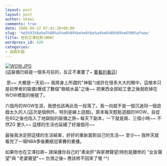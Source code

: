 ```yaml
---
layout: post
layout: post
author: kkdai
comments: true
date: 2006-06-22 07:41:28+00:00
slug: '%e5%91%8a%e5%88%a5%e8%89%be%e6%be%a4%e6%8b%89%e6%96%afwow'
title: 告別艾澤拉斯(WOW)
wordpress_id: 420
categories:
- 遊戲天國
---
```


[![WOW.JPG](http://www.evanlin.com/blog/archives/20060622/WOW-thumb.JPG)](http://wow.allakhazam.com/profile.html?1326413)  
(這裝備已經是一個多月前的，反正不重要了~ [要看的看這](http://wow.allakhazam.com/profile.html?1326413))

 恩~~ 大概是一天前~~ 我將身上所謂的"神裝"(或許在很多大大的眼中，這根本只是初學者的裝備)爆成了數個"聯結水晶"之後~~ 把東西全部給工會之後就砍掉在WOW裡面的帳號了。

六個月的WOW生涯，我想也該再此告一段落了。我一向就不是一個沉迷同一個遊戲太久的人(這次是個例外，特別是線上遊戲)。原本每天輕鬆遊戲的WOW，自從在60之後也陷入了地獄般的裝備之旅~ 每天下副本，一下就是兩、三個小時~~ 不然ZG 更久~~ 這樣的生活也延續了好幾個月~~

最後我決定把這樣的生活結束，好好的重新面對自己的生活~~ 至少~~ 我昨天就看完了一場NBA季後賽總冠軍賽的重播。

如果你也在艾澤拉斯~ 請保護你自己的"奧金肝"與家裡聲望(特別是難修的 "女友聲望"與 "老婆聲望"~~ 仇恨之後~ 應該修不回來了喔  ^^)
